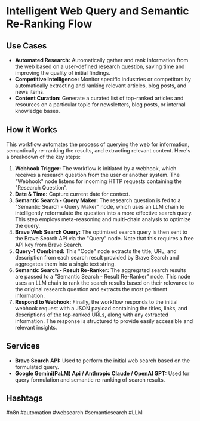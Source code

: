 # Intelligent Web Query and Semantic Re-Ranking Flow

## Use Cases

- **Automated Research:** Automatically gather and rank information from the web based on a user-defined research question, saving time and improving the quality of initial findings.
- **Competitive Intelligence:** Monitor specific industries or competitors by automatically extracting and ranking relevant articles, blog posts, and news items.
- **Content Curation:** Generate a curated list of top-ranked articles and resources on a particular topic for newsletters, blog posts, or internal knowledge bases.

## How it Works

This workflow automates the process of querying the web for information, semantically re-ranking the results, and extracting relevant content. Here's a breakdown of the key steps:

1.  **Webhook Trigger:** The workflow is initiated by a webhook, which receives a research question from the user or another system. The "Webhook" node listens for incoming HTTP requests containing the "Research Question".
2.  **Date & Time:** Capture current date for context.
3.  **Semantic Search - Query Maker:** The research question is fed to a "Semantic Search - Query Maker" node, which uses an LLM chain to intelligently reformulate the question into a more effective search query. This step employs meta-reasoning and multi-chain analysis to optimize the query.
4.  **Brave Web Search Query:** The optimized search query is then sent to the Brave Search API via the "Query" node.  Note that this requires a free API key from Brave Search.
5.  **Query-1 Combined:** This "Code" node extracts the title, URL, and description from each search result provided by Brave Search and aggregates them into a single text string.
6. **Semantic Search - Result Re-Ranker:** The aggregated search results are passed to a "Semantic Search - Result Re-Ranker" node. This node uses an LLM chain to rank the search results based on their relevance to the original research question and extracts the most pertinent information.
7.  **Respond to Webhook:** Finally, the workflow responds to the initial webhook request with a JSON payload containing the titles, links, and descriptions of the top-ranked URLs, along with any extracted information. The response is structured to provide easily accessible and relevant insights.

## Services

-   **Brave Search API:** Used to perform the initial web search based on the formulated query.
-   **Google Gemini(PaLM) Api / Anthropic Claude / OpenAI GPT:** Used for query formulation and semantic re-ranking of search results.

## Hashtags

#n8n #automation #websearch #semanticsearch #LLM